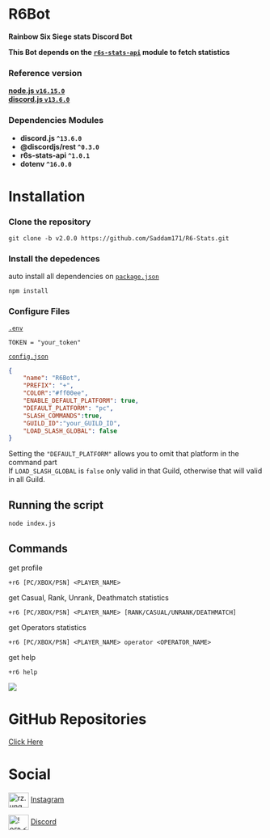# R6Bot
**Rainbow Six Siege stats Discord Bot**  

**This Bot depends on the [`r6s-stats-api`](https://github.com/hmes98318/r6s-stats-api) module to fetch statistics**  

### Reference version  
[**node.js  `v16.15.0`**](https://nodejs.org/en/)  
[**discord.js  `v13.6.0`**](https://discord.js.org/#/)  


### Dependencies Modules  
* **discord.js `^13.6.0`**  
* **@discordjs/rest `^0.3.0`**  
* **r6s-stats-api `^1.0.1`**  
* **dotenv `^16.0.0`**  



# Installation

### Clone the repository
```
git clone -b v2.0.0 https://github.com/Saddam171/R6-Stats.git
```

### Install the depedences  
auto install all dependencies on [`package.json`](./package.json)  
```
npm install
```

### Configure Files  
[`.env`](./.env) 
```env
TOKEN = "your_token"
```
[`config.json`](./config.json)  
```json
{
    "name": "R6Bot",
    "PREFIX": "+",
    "COLOR":"#ff00ee",
    "ENABLE_DEFAULT_PLATFORM": true,
    "DEFAULT_PLATFORM": "pc",
    "SLASH_COMMANDS":true,
    "GUILD_ID":"your_GUILD_ID",
    "LOAD_SLASH_GLOBAL": false
}
```
Setting the `"DEFAULT_PLATFORM"` allows you to omit that platform in the command part  
If `LOAD_SLASH_GLOBAL` is `false` only valid in that Guild, otherwise that will valid in all Guild.

## Running the script 

```
node index.js
```

## Commands

get profile
```
+r6 [PC/XBOX/PSN] <PLAYER_NAME>
```

get Casual, Rank, Unrank, Deathmatch statistics  
```
+r6 [PC/XBOX/PSN] <PLAYER_NAME> [RANK/CASUAL/UNRANK/DEATHMATCH]
```

get Operators statistics  
```
+r6 [PC/XBOX/PSN] <PLAYER_NAME> operator <OPERATOR_NAME>
```

get help
```
+r6 help
```

[<img src="https://canary.discordapp.com/api/guilds/664835490985410588/widget.png?style=banner2">](https://discord.gg/TEMauza)

# GitHub Repositories 

[Click Here](https://github.com/Saddam171?tab=repositories) 

# Social 
<a href="https://instagram.com/rz.ung" target="blank"><img align="center" src="https://raw.githubusercontent.com/rahuldkjain/github-profile-readme-generator/master/src/images/icons/Social/instagram.svg" alt="rz.ung" height="30" width="40" /></a>
[Instagram](https://www.instagram.com/rz.ung/)

<a href="https://discord.gg/! ᴏғᴘ ⚡ Resilient |ᴿᴶ 🇦🇷#0019" target="blank"><img align="center" src="https://raw.githubusercontent.com/rahuldkjain/github-profile-readme-generator/master/src/images/icons/Social/discord.svg" alt="! ᴏғᴘ ⚡ Resilient |ᴿᴶ 🇦🇷#0019" height="30" width="40" /></a>
[Discord](https://discord.gg/TEMauza)




